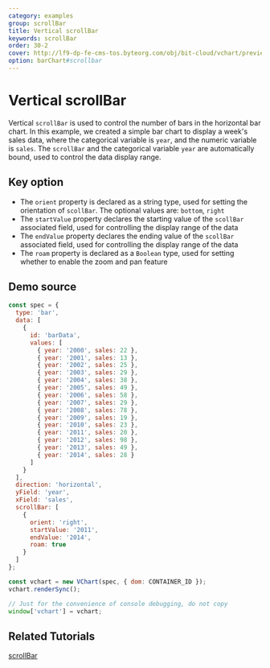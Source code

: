 ```yaml
---
category: examples
group: scrollBar
title: Vertical scrollBar
keywords: scrollBar
order: 30-2
cover: http://lf9-dp-fe-cms-tos.byteorg.com/obj/bit-cloud/vchart/preview/scrollbar/scrollbar-specified-value.png
option: barChart#scrollbar
---
```


# Vertical scrollBar

Vertical `scrollBar` is used to control the number of bars in the horizontal bar chart. In this example, we created a simple bar chart to display a week's sales data, where the categorical variable is `year`, and the numeric variable is `sales`. The `scrollBar` and the categorical variable `year` are automatically bound, used to control the data display range.

## Key option

- The `orient` property is declared as a string type, used for setting the orientation of `scollBar`. The optional values are: `bottom`, `right`
- The `startValue` property declares the starting value of the `scollBar` associated field, used for controlling the display range of the data
- The `endValue` property declares the ending value of the `scollBar` associated field, used for controlling the display range of the data
- The `roam` property is declared as a `Boolean` type, used for setting whether to enable the zoom and pan feature

## Demo source

```javascript livedemo
const spec = {
  type: 'bar',
  data: [
    {
      id: 'barData',
      values: [
        { year: '2000', sales: 22 },
        { year: '2001', sales: 13 },
        { year: '2002', sales: 25 },
        { year: '2003', sales: 29 },
        { year: '2004', sales: 38 },
        { year: '2005', sales: 49 },
        { year: '2006', sales: 58 },
        { year: '2007', sales: 29 },
        { year: '2008', sales: 78 },
        { year: '2009', sales: 19 },
        { year: '2010', sales: 23 },
        { year: '2011', sales: 20 },
        { year: '2012', sales: 98 },
        { year: '2013', sales: 49 },
        { year: '2014', sales: 28 }
      ]
    }
  ],
  direction: 'horizontal',
  yField: 'year',
  xField: 'sales',
  scrollBar: [
    {
      orient: 'right',
      startValue: '2011',
      endValue: '2014',
      roam: true
    }
  ]
};

const vchart = new VChart(spec, { dom: CONTAINER_ID });
vchart.renderSync();

// Just for the convenience of console debugging, do not copy
window['vchart'] = vchart;
```

## Related Tutorials

[scrollBar](link)

